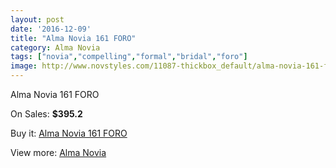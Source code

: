 ```yaml
---
layout: post
date: '2016-12-09'
title: "Alma Novia 161 FORO"
category: Alma Novia
tags: ["novia","compelling","formal","bridal","foro"]
image: http://www.novstyles.com/11087-thickbox_default/alma-novia-161-foro.jpg
---
```

Alma Novia 161 FORO

On Sales: **$395.2**
<a href="https://www.novstyles.com/en/alma-novia/8115-alma-novia-161-foro.html"><amp-img layout="responsive" width="600" height="600" src="//www.novstyles.com/11087-thickbox_default/alma-novia-161-foro.jpg" alt="Alma Novia 161 FORO 0" /></a>

Buy it: [Alma Novia 161 FORO](https://www.novstyles.com/en/alma-novia/8115-alma-novia-161-foro.html "Alma Novia 161 FORO")

View more: [Alma Novia](https://www.novstyles.com/en/53-alma-novia "Alma Novia")
